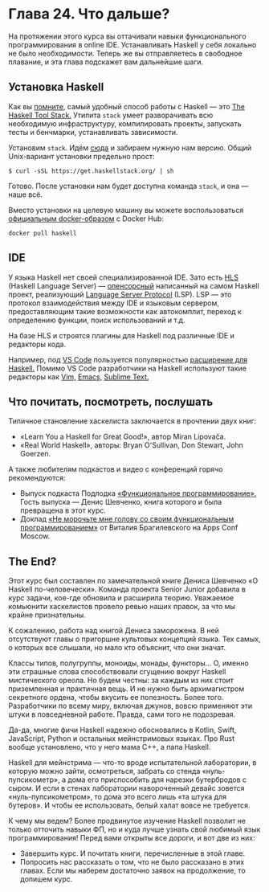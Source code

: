# Глава 24. Что дальше?

На протяжении этого курса вы оттачивали навыки функционального программирования в online IDE. Устанавливать Haskell у себя локально не было необходимости. Теперь же вы отправляетесь в свободное плавание, и эта глава подскажет вам дальнейшие шаги.

## Установка Haskell

Как вы [помните,](/courses/haskell/chapters/haskell_chapter_0020#block-stack) самый удобный способ работы с Haskell — это [The Haskell Tool Stack.](https://docs.haskellstack.org/en/stable/) Утилита `stack` умеет разворачивать всю необходимую инфраструктуру, компилировать проекты, запускать тесты и бенчмарки, устанавливать зависимости.

Установим `stack`. Идём [сюда](https://docs.haskellstack.org/en/stable/install_and_upgrade/) и забираем нужную нам версию. Общий Unix-вариант установки предельно прост:

```shell
$ curl -sSL https://get.haskellstack.org/ | sh
```

Готово. После установки нам будет доступна команда `stack`, и она — наше всё.

Вместо установки на целевую машину вы можете воспользоваться [официальным docker-образом](https://hub.docker.com/_/haskell/) с Docker Hub:

```shell
docker pull haskell
```

## IDE

У языка Haskell нет своей специализированной IDE. Зато есть [HLS](https://haskell-language-server.readthedocs.io/en/stable/index.html) (Haskell Language Server) — [опенсорсный](https://github.com/haskell/haskell-language-server) написанный на самом Haskell проект, реализующий [Language Server Protocol](https://microsoft.github.io/language-server-protocol/) (LSP). LSP — это протокол взаимодействия между IDE и языковым сервером, предоставляющим такие возможности как автокомплит, переход к определению функции, поиск использований и т.д.

На базе HLS и строятся плагины для Haskell под различные IDE и редакторы кода.

Например, под [VS Code](https://code.visualstudio.com/) пользуется популярностью [расширение для Haskell.](https://marketplace.visualstudio.com/items?itemName=haskell.haskell) Помимо VS Code разработчики на Haskell используют такие редакторы как [Vim,](https://www.vim.org/) [Emacs,](https://www.gnu.org/software/emacs/) [Sublime Text.](https://www.sublimetext.com/)

## Что почитать, посмотреть, послушать

Типичное становление хаскелиста заключается в прочтении двух книг:
- «Learn You a Haskell for Great Good!», автор Miran Lipovača.
- «Real World Haskell», авторы: Bryan O'Sullivan, Don Stewart, John Goerzen. 

А также любителям подкастов и видео с конференций горячо рекомендуются:
- Выпуск подкаста Подлодка [«Функциональное программирование».](https://podlodka.io/44) Гость выпуска — Денис Шевченко, книга которого и была превращена в этот курс.
- Доклад [«Не морочьте мне голову со своим функциональным программированием»](https://www.youtube.com/watch?v=mmvHC3UgYmg) от Виталия Брагилевского на Apps Conf Moscow.


## The End?

Этот курс был составлен по замечательной книге Дениса Шевченко «О Haskell по-человечески». Команда проекта Senior Junior добавила в курс задачи, кое-где обновила и расширила теорию. Уважаемое комьюнити хаскелистов провело ревью наших правок, за что мы крайне признательны.

К сожалению, работа над книгой Дениса заморожена. В ней отсутствуют главы о пригоршне культовых концепций языка. Тех самых, о которых все слышали, но мало кто объяснит, что они значат.

Классы типов, полугруппы, моноиды, монады, функторы... О, именно эти страшные слова способствовали сгущению вокруг Haskell мистического ореола. Но будем честны: за каждым из них стоит приземленная и практичная вещь. И не нужно быть архимагистром секретного ордена, чтобы вкусить ее полезность. Более того. Разработчики по всему миру, включая джунов, вовсю применяют эти штуки в повседневной работе. Правда, сами того не подозревая. 

Да-да, многие фичи Haskell надежно обосновались в Kotlin, Swift, JavaScript, Python и остальных мейнстримовых языках. Про Rust вообще установлено, что у него мама C++, а папа Haskell.

Haskell для мейнстрима — что-то вроде испытательной лаборатории, в которую можно зайти, осмотреться, забрать со стенда «нуль-пупсикометр», а дома его приспособить для нарезки бутербродов с сыром. И если в стенах лаборатории навороченный девайс зовется «нуль-пупсикометром», то дома это всего лишь «та штука для бутеров». И чтобы ее использовать, белый халат вовсе не требуется.

К чему мы ведем? Более продвинутое изучение Haskell позволит не только отточить навыки ФП, но и куда лучше узнать свой любимый язык программирования! Перед вами открыты все дороги, и вот две из них:
- Завершить курс. И почитать книги, перечисленные в этой главе.
- Попросить нас рассказать о том, что не было рассказано в этих главах. Если мы наберем достаточно заявок на продолжение, то допишем курс.